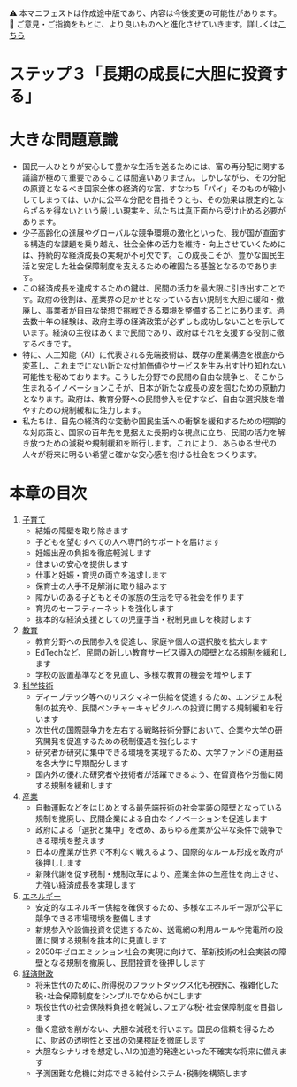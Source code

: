 ⚠️ 本マニフェストは作成途中版であり、内容は今後変更の可能性があります。  
💬 ご意見・ご指摘をもとに、より良いものへと進化させていきます。詳しくは[こちら](README.md#このマニフェスト自身もみんなの知恵を集めて改善していきます)

# ステップ３「長期の成長に大胆に投資する」

# 大きな問題意識

*   国民一人ひとりが安心して豊かな生活を送るためには、富の再分配に関する議論が極めて重要であることは間違いありません。しかしながら、その分配の原資となるべき国家全体の経済的な富、すなわち「パイ」そのものが縮小してしまっては、いかに公平な分配を目指そうとも、その効果は限定的とならざるを得ないという厳しい現実を、私たちは真正面から受け止める必要があります。  
*   少子高齢化の進展やグローバルな競争環境の激化といった、我が国が直面する構造的な課題を乗り越え、社会全体の活力を維持・向上させていくためには、持続的な経済成長の実現が不可欠です。この成長こそが、豊かな国民生活と安定した社会保障制度を支えるための確固たる基盤となるのであります。  
*   この経済成長を達成するための鍵は、民間の活力を最大限に引き出すことです。政府の役割は、産業界の足かせとなっている古い規制を大胆に緩和・撤廃し、事業者が自由な発想で挑戦できる環境を整備することにあります。過去数十年の経験は、政府主導の経済政策が必ずしも成功しないことを示しています。経済の主役はあくまで民間であり、政府はそれを支援する役割に徹するべきです。  
*   特に、人工知能（AI）に代表される先端技術は、既存の産業構造を根底から変革し、これまでにない新たな付加価値やサービスを生み出す計り知れない可能性を秘めております。こうした分野での民間の自由な競争と、そこから生まれるイノベーションこそが、日本が新たな成長の波を掴むための原動力となります。政府は、教育分野への民間参入を促すなど、自由な選択肢を増やすための規制緩和に注力します。  
*   私たちは、目先の経済的な変動や国民生活への衝撃を緩和するための短期的な対応策と、国家の百年先を見据えた長期的な視点に立ち、民間の活力を解き放つための減税や規制緩和を断行します。これにより、あらゆる世代の人々が将来に明るい希望と確かな安心感を抱ける社会をつくります。

# 本章の目次

1.  [子育て](31_ステップ３子育て.md)  
    *   結婚の障壁を取り除きます  
    *   子どもを望むすべての人へ専門的サポートを届けます  
    *   妊娠出産の負担を徹底軽減します  
    *   住まいの安心を提供します  
    *   仕事と妊娠・育児の両立を追求します  
    *   保育士の人手不足解消に取り組みます  
    *   障がいのある子どもとその家族の生活を守る社会を作ります  
    *   育児のセーフティーネットを強化します  
    *   抜本的な経済支援としての児童手当・税制見直しを検討します  
2.  [教育](32_ステップ３教育.md)  
    *   教育分野への民間参入を促進し、家庭や個人の選択肢を拡大します
    *   EdTechなど、民間の新しい教育サービス導入の障壁となる規制を緩和します
    *   学校の設置基準などを見直し、多様な教育の機会を増やします
3.  [科学技術](33_ステップ３科学技術.md)  
    *   ディープテック等へのリスクマネー供給を促進するため、エンジェル税制の拡充や、民間ベンチャーキャピタルへの投資に関する規制緩和を行います
    *   次世代の国際競争力を左右する戦略技術分野において、企業や大学の研究開発を促進するための税制優遇を強化します
    *   研究者が研究に集中できる環境を実現するため、大学ファンドの運用益を各大学に早期配分します
    *   国内外の優れた研究者や技術者が活躍できるよう、在留資格や労働に関する規制を緩和します
4.  [産業](34_ステップ３産業.md)  
    *   自動運転などをはじめとする最先端技術の社会実装の障壁となっている規制を撤廃し、民間企業による自由なイノベーションを促進します
    *   政府による「選択と集中」を改め、あらゆる産業が公平な条件で競争できる環境を整えます
    *   日本の産業が世界で不利なく戦えるよう、国際的なルール形成を政府が後押しします
    *   新陳代謝を促す税制・規制改革により、産業全体の生産性を向上させ、力強い経済成長を実現します
5.  [エネルギー](35_ステップ３エネルギー.md)
    *   安定的なエネルギー供給を確保するため、多様なエネルギー源が公平に競争できる市場環境を整備します
    *   新規参入や設備投資を促進するため、送電網の利用ルールや発電所の設置に関する規制を抜本的に見直します
    *   2050年ゼロエミッション社会の実現に向けて、革新技術の社会実装の障壁となる規制を撤廃し、民間投資を後押しします
6.  [経済財政](36_ステップ３経済財政.md)  
    *   将来世代のために､所得税のフラットタックス化も視野に、複雑化した税･社会保障制度をシンプルでなめらかにします  
    *   現役世代の社会保険料負担を軽減し､フェアな税･社会保障制度を目指します  
    *   働く意欲を削がない、大胆な減税を行います。国民の信頼を得るために、財政の透明性と支出の効果検証を徹底します 
    *   大胆なシナリオを想定し､AIの加速的発達といった不確実な将来に備えます
    *   予測困難な危機に対応できる給付システム･税制を構築します
